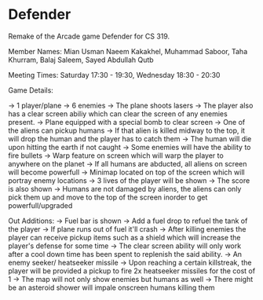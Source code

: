 # Defender
Remake of the Arcade game Defender for CS 319.

Member Names: 
Mian Usman Naeem Kakakhel,
Muhammad Saboor,
Taha Khurram,
Balaj Saleem,
Sayed Abdullah Qutb

Meeting Times: 
Saturday 17:30 - 19:30,
Wednesday 18:30 - 20:30


Game Details:

-> 1 player/plane
-> 6 enemies
-> The plane shoots lasers
-> The player also has a clear screen abiliy which can clear the screen of any enemies present.
-> Plane equipped with a special bomb to clear screen
-> One of the aliens can pickup humans
-> If that alien is killed midway to the top, it will drop the human and the player has to catch them
-> The human will die upon hitting the earth if not caught
-> Some enemies will have the ability to fire bullets 
-> Warp feature on screen which will warp the player to anywhere on the planet
-> If all humans are abducted, all aliens on screen will become powerfull
-> Minimap located on top of the screen which will portray enemy locations
-> 3 lives of the player will be shown
-> The score is also shown
-> Humans are not damaged by aliens, the aliens can only pick them up and move to the top of the screen inorder to get powerfull/upgraded 

Out Additions:
-> Fuel bar is shown
-> Add a fuel drop to refuel the tank of the player
-> If plane runs out of fuel it'll crash
-> After killing enemies the player can receive pickup items such as a shield which will increase the player's defense for some time
-> The clear screen ability will only work after a cool down time has been spent to replenish the said ability.
-> An enemy seeker/ heatseeker missile
-> Upon reaching a certain killstreak, the player will be provided a pickup to fire 2x heatseeker missiles for the cost of 1
-> The map will not only show enemies but humans as well
-> There might be an asteroid shower will impale onscreen humans killing them
